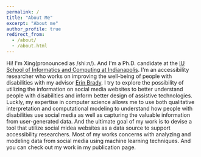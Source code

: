 ```yaml
---
permalink: /
title: "About Me"
excerpt: "About me"
author_profile: true
redirect_from: 
  - /about/
  - /about.html
---
```



Hi! I'm Xing(pronounced as /shi:n/). And I'm a Ph.D. candidate at the [IU School of Informatics and Computing at Indianapolis](https://soic.iupui.edu). I'm an accessibility researcher who works on improving the well-being of people with disabilities with my advisor [Erin Brady](https://www.cs.rochester.edu/u/brady/). I try to explore the possibility of utilizing the information on social media websites to better understand people with disabilities and inform better design of assistive technologies. Luckly, my expertise in computer science allows me to use both qualitative interpretation and computational modeling to understand how people with disabilities use social media as well as capturing the valuable information from user-generated data. And the ultimate goal of my work is to devise a tool that utilize social midea websites as a data source to support accessibility researchers. Most of my works concerns with analyzing and modeling data from social media using machine learning techniques. And you can check out my work in my publication page.





